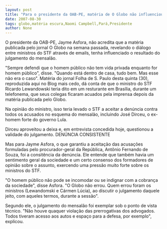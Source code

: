 ```yaml
---
layout: post
title: "Para o presidente da OAB-PE, matéria de O Globo não influenciou decisão do STF"
date: 2007-08-30
tags: globo,matéria escura,Naomi Campbell,Pará,Presidente
author: None
---
```

O presidente da OAB-PE, Jayme Asfora, n&atilde;o acredita que a mat&eacute;ria publicada pelo jornal O Globo na semana passada, revelando o di&aacute;logo entre ministros do STF atrav&eacute;s de emails, tenha influenciado o resultado do julgamento do mensal&atilde;o. 

&quot;Sempre defendi que o homem p&uacute;blico n&atilde;o tem vida privada enquanto for homem p&uacute;blico&quot;, disse. &quot;Quando est&aacute; dentro de casa, tudo bem. Mas esse n&atilde;o era o caso&quot;.
Mat&eacute;ria do jornal Folha de S. Paulo desta quinta (30), reproduzida aqui no Blog mais cedo, d&aacute; conta de que o ministro do STF Ricardo Lewandowski teria dito em um resturante em Bras&iacute;lia, durante um telefonema, que seus colegas ficaram acuados pela imprensa depois da mat&eacute;ria publicada pelo Globo. 

Na&nbsp;opini&atilde;o do ministro, isso teria levado o STF a aceitar a den&uacute;ncia contra todos os acusados no esquema do mensal&atilde;o, incluindo Jos&eacute; Dirceu, o ex-homem forte do governo Lula. 

Dirceu aproveitou a deixa e, em entrevista concedida hoje, questionou a validade do julgamento. 
DEN&Uacute;NCIA CONSISTENTE

Mas para Jayme Asfora, o que garantiu a aceita&ccedil;&atilde;o das acusa&ccedil;&otilde;es formuladas pelo procurador-geral da Rep&uacute;blica, Ant&ocirc;nio Fernando de Souza, foi a consit&ecirc;ncia da den&uacute;ncia. 
Ele&nbsp;entende que tamb&eacute;m havia um sentimento geral da sociedade e um certo consenso dos formadores de opini&atilde;o sobre o assunto, exercendo uma press&atilde;o muito&nbsp;forte sobre os ministros do STF. 

&quot;O homem p&uacute;blico n&atilde;o pode se incomodar ou se indignar com a cobran&ccedil;a da sociedade&quot;, disse Asfora. &quot;O Globo n&atilde;o errou. Quem errou foram os ministros (Lewandomski e C&aacute;rmen L&uacute;cia), ao discutir o julgamento daquele jeito, com aqueles termos, durante a sess&atilde;o&quot;. 

Segundo ele, o julgamento do mensal&atilde;o foi exemplar sob o ponto de vista t&eacute;cnico. &quot;N&atilde;o houve quaquer viola&ccedil;&atilde;o das prerrogativas dos advogados. Todos tiveram acesso aos autos e espa&ccedil;o para a defesa, por exemplo&quot;, explicou. 